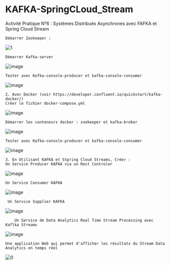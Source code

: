 # KAFKA-SpringCLoud_Stream
Activité Pratique N°6 : Systèmes Distribués Asynchrones avec FAFKA  et Spring Cloud Stream

    Démarrer Zookeeper :
![1](https://github.com/YassineOurara/KAFKA-SpringCLoud_Stream/assets/101317995/f1e4cd5e-cf20-4a32-b0c7-ec2636d3ca87)

   
    Démarrer Kafka-server

![image](https://github.com/YassineOurara/KAFKA-SpringCLoud_Stream/assets/101317995/215e12db-6c0c-4966-a63f-f0ee9db8a801)

    Tester avec Kefka-console-producer et kafka-console-consumer

![image](https://github.com/YassineOurara/KAFKA-SpringCLoud_Stream/assets/101317995/e4558d61-d830-4e84-80b4-9dd18c4a9173)


    2. Avec Docker (voir https://developer.confluent.io/quickstart/kafka-docker/)
    Créer le fichier docker-compose.yml

![image](https://github.com/YassineOurara/KAFKA-SpringCLoud_Stream/assets/101317995/5c2b8c4b-85b3-4402-9d68-3075807bddde)


    Démarrer les conteneurs docker : zookeeper et kafka-broker

![image](https://github.com/YassineOurara/KAFKA-SpringCLoud_Stream/assets/101317995/8177f3e0-0a74-40c9-835c-5e2541c693fb)


    Tester avec Kafka-console-producer et kafka-console-consumer

![image](https://github.com/YassineOurara/KAFKA-SpringCLoud_Stream/assets/101317995/ea0ef519-e4ac-428a-9ce8-6fa0f3900b48)


    3. En Utilisant KAFKA et Stpring Cloud Streams, Créer :
    Un Service Producer KAFKA via un Rest Controler

![image](https://github.com/YassineOurara/KAFKA-SpringCLoud_Stream/assets/101317995/15d73b3e-8181-4b60-a394-656ed91ccb9b)

    Un Service Consumer KAFKA

![image](https://github.com/YassineOurara/KAFKA-SpringCLoud_Stream/assets/101317995/4062ce7a-928b-49a5-975c-d0b17bb8402d)

     Un Service Supplier KAFKA

![image](https://github.com/YassineOurara/KAFKA-SpringCLoud_Stream/assets/101317995/98901930-13a3-4824-9a87-952c7998a633)

        Un Service de Data Analytics Real Time Stream Processing avec Kaflka Streams

![image](https://github.com/YassineOurara/KAFKA-SpringCLoud_Stream/assets/101317995/d348fe93-af7f-496e-a040-103bd2ba7003)

    Une application Web qui permet d'afficher les résultats du Stream Data Analytics en temps réel
![0](https://github.com/YassineOurara/KAFKA-SpringCLoud_Stream/assets/101317995/55d177a0-0b8b-4d7c-9f29-eb32455e42ea)

